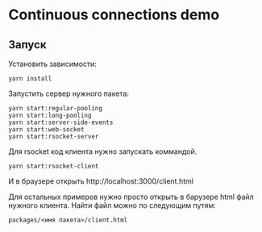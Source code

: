 # Continuous connections demo


## Запуск

Установить зависимости:
```
yarn install
```

Запустить сервер нужного пакета:
```
yarn start:regular-pooling
yarn start:long-pooling
yarn start:server-side-events
yarn start:web-socket
yarn start:rsocket-server
```

Для rsocket код клиента нужно запускать коммандой.
```
yarn start:rsocket-client
```
И в браузере открыть http://localhost:3000/client.html

Для остальных примеров нужно просто открыть в барузере html файл нужного клиента. Найти файл можно
по следующим путям: 
```
packages/<имя пакета>/client.html
```
